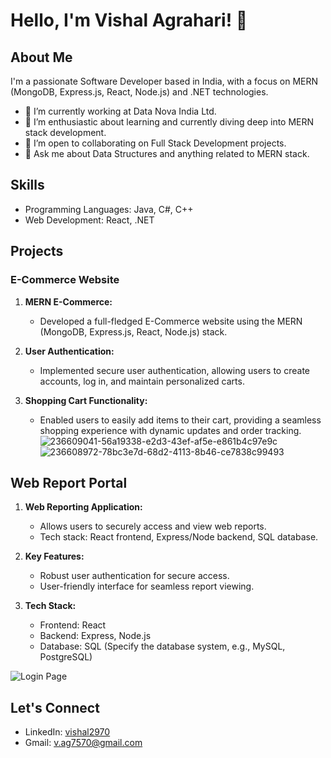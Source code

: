 # Hello, I'm Vishal Agrahari! 👋

## About Me
I'm a passionate Software Developer based in India, with a focus on MERN (MongoDB, Express.js, React, Node.js) and .NET technologies.

- 🔭 I’m currently working at Data Nova India Ltd.
- 🌱 I’m enthusiastic about learning and currently diving deep into MERN stack development.
- 👯 I’m open to collaborating on Full Stack Development projects.
- 💬 Ask me about Data Structures and anything related to MERN stack.

## Skills
- Programming Languages: Java, C#, C++
- Web Development: React, .NET

## Projects
### E-Commerce Website

1. **MERN E-Commerce:**
   - Developed a full-fledged E-Commerce website using the MERN (MongoDB, Express.js, React, Node.js) stack.

2. **User Authentication:**
   - Implemented secure user authentication, allowing users to create accounts, log in, and maintain personalized carts.

3. **Shopping Cart Functionality:**
   - Enabled users to easily add items to their cart, providing a seamless shopping experience with dynamic updates and order tracking.
![236609041-56a19338-e2d3-43ef-af5e-e861b4c97e9c](https://github.com/Vishal2970/Vishal2970/assets/96405876/01f3ff59-c1dc-4349-bc26-c87a3f648026)
![236608972-78bc3e7d-68d2-4113-8b46-ce7838c99493](https://github.com/Vishal2970/Vishal2970/assets/96405876/d1c48a1b-9f58-40a2-918b-4b707cb74bc5)

## Web Report Portal

1. **Web Reporting Application:**
   - Allows users to securely access and view web reports.
   - Tech stack: React frontend, Express/Node backend, SQL database.

2. **Key Features:**
   - Robust user authentication for secure access.
   - User-friendly interface for seamless report viewing.

3. **Tech Stack:**
   - Frontend: React
   - Backend: Express, Node.js
   - Database: SQL (Specify the database system, e.g., MySQL, PostgreSQL)

![Login Page](https://github.com/Vishal2970/Web_report-portal/assets/96405876/d25fb540-e487-468e-a347-5cb961af659f)
     

## Let's Connect
- LinkedIn: [vishal2970](https://www.linkedin.com/in/vishal2970)
- Gmail: [v.ag7570@gmail.com](mailto:v.ag7570@gmail.com)




<!--mailto:janhavig@godrej.com
https://www.governmentjobs.com/jobs/4287031/net-full-stack-developer-primarily-remote-opportunity/apply?utm_source=Indeed&utm_medium=organic&utm_campaign=Indeed
https://www.governmentjobs.com/jobs/4287031/net-full-stack-developer-primarily-remote-opportunity/apply?utm_source=Indeed&utm_medium=organic&utm_campaign=Indeed
mailto:sowmya.g@ivytechsol.us

https://www.remotasks.com/en/projects/coding-experts-32464353?utm_source=google&utm_campaignDescription=NLPCodingSearchCampaignIN&utm_targetCountry=in&utm_targetLanguage=english&utm_owner=Mod&utm_id=64497f2fdf0be9920fe11a9f&gad_source=1&gclid=Cj0KCQiAj_CrBhD-ARIsAIiMxT8_ZikeZkMaBtRYRjBMWun9KXqsqrVEZI4yUyln1xciC_UjAyYaixUaAos5EALw_wcB

https://careers.stryker.com/job/19566640/web-software-engineer-m-f-d-15-months-fixed-term-contract-freiburg-de/

mailto:hr@kntechsolutions.com -->
